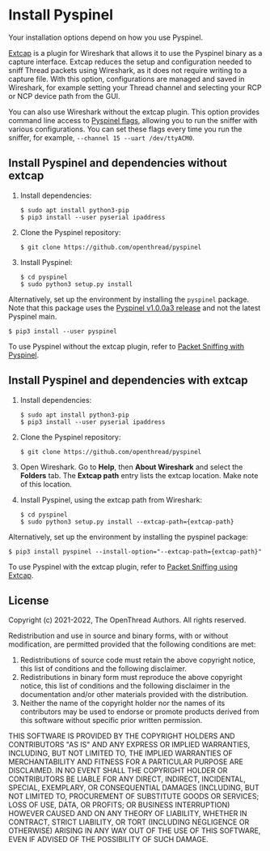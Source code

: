 # Install Pyspinel

Your installation options depend on how you use Pyspinel.

[Extcap](https://www.wireshark.org/docs/man-pages/extcap.html) is a plugin for Wireshark that allows
it to use the Pyspinel binary as a capture interface. Extcap reduces the setup
and configuration needed to sniff Thread packets using Wireshark, as it does not
require writing to a capture file. With this option, configurations are managed and
saved in Wireshark, for example setting your Thread channel and selecting your RCP
or NCP device path from the GUI.

You can also use Wireshark without the extcap plugin. This option provides
command line access to [Pyspinel flags](https://github.com/openthread/pyspinel/tree/master/SNIFFER.md), allowing you to run the sniffer with
various configurations. You can set these flags every time you run the sniffer,
for example, `--channel 15 --uart /dev/ttyACM0`.

## Install Pyspinel and dependencies without extcap

1.  Install dependencies:

        $ sudo apt install python3-pip
        $ pip3 install --user pyserial ipaddress

1.  Clone the Pyspinel repository:

        $ git clone https://github.com/openthread/pyspinel

1.  Install Pyspinel:
    ```
    $ cd pyspinel
    $ sudo python3 setup.py install
    ```

Alternatively, set up the environment by installing the `pyspinel` package. Note
that this package uses the [Pyspinel v1.0.0a3 release](https://github.com/openthread/pyspinel/releases/tag/v1.0.0a3) and not
the latest Pyspinel main.

```
$ pip3 install --user pyspinel
```

To use Pyspinel without the extcap plugin, refer to [Packet Sniffing with Pyspinel](sniffer.md).

## Install Pyspinel and dependencies with extcap

1.  Install dependencies:

        $ sudo apt install python3-pip
        $ pip3 install --user pyserial ipaddress

1.  Clone the Pyspinel repository:

        $ git clone https://github.com/openthread/pyspinel

1.  Open Wireshark. Go to **Help**, then **About Wireshark** and select the
    **Folders** tab. The **Extcap path** entry lists the extcap location. Make
    note of this location.
1.  Install Pyspinel, using the extcap path from Wireshark:
    ```
    $ cd pyspinel
    $ sudo python3 setup.py install --extcap-path={extcap-path}
    ```

Alternatively, set up the environment by installing the pyspinel package:

```
$ pip3 install pyspinel --install-option="--extcap-path={extcap-path}"
```

To use Pyspinel with the extcap plugin, refer to [Packet Sniffing using Extcap](sniffer-extcap.md).

## License

Copyright (c) 2021-2022, The OpenThread Authors.
All rights reserved.

Redistribution and use in source and binary forms, with or without
modification, are permitted provided that the following conditions are met:
1. Redistributions of source code must retain the above copyright
   notice, this list of conditions and the following disclaimer.
2. Redistributions in binary form must reproduce the above copyright
   notice, this list of conditions and the following disclaimer in the
   documentation and/or other materials provided with the distribution.
3. Neither the name of the copyright holder nor the
   names of its contributors may be used to endorse or promote products
   derived from this software without specific prior written permission.

THIS SOFTWARE IS PROVIDED BY THE COPYRIGHT HOLDERS AND CONTRIBUTORS "AS IS"
AND ANY EXPRESS OR IMPLIED WARRANTIES, INCLUDING, BUT NOT LIMITED TO, THE
IMPLIED WARRANTIES OF MERCHANTABILITY AND FITNESS FOR A PARTICULAR PURPOSE
ARE DISCLAIMED. IN NO EVENT SHALL THE COPYRIGHT HOLDER OR CONTRIBUTORS BE
LIABLE FOR ANY DIRECT, INDIRECT, INCIDENTAL, SPECIAL, EXEMPLARY, OR
CONSEQUENTIAL DAMAGES (INCLUDING, BUT NOT LIMITED TO, PROCUREMENT OF
SUBSTITUTE GOODS OR SERVICES; LOSS OF USE, DATA, OR PROFITS; OR BUSINESS
INTERRUPTION) HOWEVER CAUSED AND ON ANY THEORY OF LIABILITY, WHETHER IN
CONTRACT, STRICT LIABILITY, OR TORT (INCLUDING NEGLIGENCE OR OTHERWISE)
ARISING IN ANY WAY OUT OF THE USE OF THIS SOFTWARE, EVEN IF ADVISED OF THE
POSSIBILITY OF SUCH DAMAGE.
